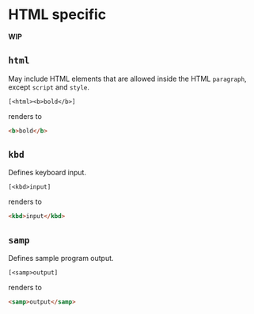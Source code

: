 # HTML specific

**WIP**

## `html`

May include HTML elements that are allowed inside the HTML `paragraph`, except `script` and `style`.

```
[<html><b>bold</b>]
```

renders to

```html
<b>bold</b>
```

## `kbd`

Defines keyboard input.

```
[<kbd>input]
```

renders to 

```html
<kbd>input</kbd>
```

## `samp`

Defines sample program output.

```
[<samp>output]
```

renders to 

```html
<samp>output</samp>
```
